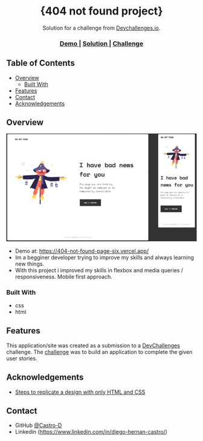 <!-- Please update value in the {}  -->

<h1 align="center">{404 not found project}</h1>

<div align="center">
   Solution for a challenge from  <a href="http://devchallenges.io" target="_blank">Devchallenges.io</a>.
</div>

<div align="center">
  <h3>
    <a href="https://404-not-found-page-six.vercel.app/">
      Demo
    </a>
    <span> | </span>
    <a href="https://devchallenges.io/solutions/26uKv1wFKbzXP0SzhH5d">
      Solution
    </a>
    <span> | </span>
    <a href="https://devchallenges.io/challenges/wBunSb7FPrIepJZAg0sY">
      Challenge
    </a>
  </h3>
</div>

<!-- TABLE OF CONTENTS -->

## Table of Contents

- [Overview](#overview)
  - [Built With](#built-with)
- [Features](#features)
- [Contact](#contact)
- [Acknowledgements](#acknowledgements)

<!-- OVERVIEW -->

## Overview

![](img/404-dev-challenge.png)

- Demo at: https://404-not-found-page-six.vercel.app/
- Im a begginer developer trying to improve my skills and always learning new things.
- With this project i improved my skills in flexbox and media queries / responsiveness. Mobile first approach.

### Built With

<!-- This section should list any major frameworks that you built your project using. Here are a few examples.-->

- css
- html

## Features

<!-- List the features of your application or follow the template. Don't share the figma file here :) -->

This application/site was created as a submission to a [DevChallenges](https://devchallenges.io/challenges) challenge. The [challenge](https://devchallenges.io/challenges/wBunSb7FPrIepJZAg0sY) was to build an application to complete the given user stories.


## Acknowledgements

<!-- This section should list any articles or add-ons/plugins that helps you to complete the project. This is optional but it will help you in the future. For exmpale -->

- [Steps to replicate a design with only HTML and CSS](https://devchallenges-blogs.web.app/how-to-replicate-design/)

## Contact

- GitHub [@Castro-D](https://github.com/Castro-D)
- Linkedin (https://www.linkedin.com/in/diego-hernan-castro/)
